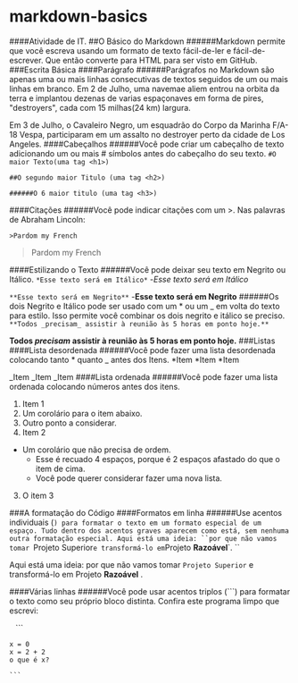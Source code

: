 # markdown-basics
####Atividade de IT.
##O Básico do Markdown
######Markdown permite que você escreva usando um formato de texto fácil-de-ler e fácil-de-escrever. Que então converte para HTML para ser visto em GitHub.
###Escrita Básica
####Parágrafo
######Parágrafos no Markdown são apenas uma ou mais linhas consecutivas de textos seguidos de um ou mais linhas em branco.
Em 2 de Julho, uma navemae aliem entrou na orbita da terra e implantou dezenas de varias espaçonaves em forma de pires, "destroyers", cada com 15 milhas(24 km) largura.

Em 3 de Julho, o Cavaleiro Negro, um esquadrão do Corpo da Marinha F/A-18 Vespa, participaram em um assalto no destroyer perto da cidade de Los Angeles.
####Cabeçalhos
######Você pode criar um cabeçalho de texto adicionando um ou mais # símbolos antes do cabeçalho do seu texto.
`#O maior Texto(uma tag <h1>)`

`##O segundo maior Titulo (uma tag <h2>)`

`######O 6 maior titulo (uma tag <h3>)`

####Citações
######Você pode indicar citações com um >.
Nas palavras de Abraham Lincoln:

`>Pardom my French`
>Pardom my French

####Estilizando o Texto
######Você pode deixar seu texto em Negrito ou Itálico.
`*Esse texto será em Itálico*` -*Esse texto será em Itálico*

`**Esse texto será em Negrito**` -**Esse texto será em Negrito**
######Os dois Negrito e Itálico pode ser usado com um * ou um _ em volta do texto para estilo. Isso permite você combinar os dois negrito e itálico se preciso.
`**Todos _precisam_ assistir à reunião às 5 horas em ponto hoje.**` 

**Todos _precisam_ assistir à reunião às 5 horas em ponto hoje.**
###Listas
####Lista desordenada
######Você pode fazer uma lista desordenada colocando  tanto * quanto _ antes dos Itens.
*Item
*Item
*Item
 
_Item
_Item
_Item
####Lista ordenada
######Você pode fazer uma lista ordenada colocando números antes dos itens.
1. Item 1
  1. Um corolário para o item abaixo.
  2. Outro ponto a considerar.
2. Item 2
  * Um corolário que não precisa de ordem.
    * Esse é recuado 4 espaços, porque é 2 espaços afastado do que o item de cima.
    * Você pode querer considerar fazer uma nova lista.
3. O item 3

###A formatação do Código
####Formatos em linha
######Use acentos individuais (`) para formatar o texto em um formato especial de um espaço. Tudo dentro dos acentos graves aparecem como está, sem nenhuma outra formatação especial.
Aqui está uma ideia: ``por que não vamos tomar `Projeto Superior` e transformá-lo em `Projeto **Razoável**`. ``

Aqui está uma ideia: por que não vamos tomar `Projeto Superior` e transformá-lo em Projeto **Razoável** .

####Várias linhas
######Você pode usar acentos triplos (```) para formatar o texto como seu próprio bloco distinta.
Confira este programa limpo que escrevi:

``` ``` ```
```
x = 0 
x = 2 + 2 
o que é x?
```
 `` ``` ``
